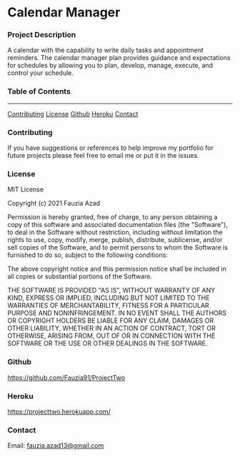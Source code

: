 # Calendar Manager

### Project Description

A calendar with the capability to write daily tasks and appointment reminders. The calendar manager plan provides guidance and expectations for schedules by allowing you to plan, develop, manage, execute, and control your schedule. 


### Table of Contents
***

[Contributing](#contributing)
[License](#license)
[Github](#github)
[Heroku](#heroku)
[Contact](#contact) 


### Contributing

If you have suggestions or references to help improve my portfolio for future projects please feel free to email me or put it in the issues.  

### License

MIT License

Copyright (c) 2021 Fauzia Azad

Permission is hereby granted, free of charge, to any person obtaining a copy
of this software and associated documentation files (the "Software"), to deal
in the Software without restriction, including without limitation the rights
to use, copy, modify, merge, publish, distribute, sublicense, and/or sell
copies of the Software, and to permit persons to whom the Software is
furnished to do so, subject to the following conditions:

The above copyright notice and this permission notice shall be included in all
copies or substantial portions of the Software.

THE SOFTWARE IS PROVIDED "AS IS", WITHOUT WARRANTY OF ANY KIND, EXPRESS OR
IMPLIED, INCLUDING BUT NOT LIMITED TO THE WARRANTIES OF MERCHANTABILITY,
FITNESS FOR A PARTICULAR PURPOSE AND NONINFRINGEMENT. IN NO EVENT SHALL THE
AUTHORS OR COPYRIGHT HOLDERS BE LIABLE FOR ANY CLAIM, DAMAGES OR OTHER
LIABILITY, WHETHER IN AN ACTION OF CONTRACT, TORT OR OTHERWISE, ARISING FROM,
OUT OF OR IN CONNECTION WITH THE SOFTWARE OR THE USE OR OTHER DEALINGS IN THE
SOFTWARE.

### Github

https://github.com/Fauzia91/ProjectTwo

### Heroku 

https://projecttwo.herokuapp.com/

### Contact

Email: fauzia.azad13@gmail.com